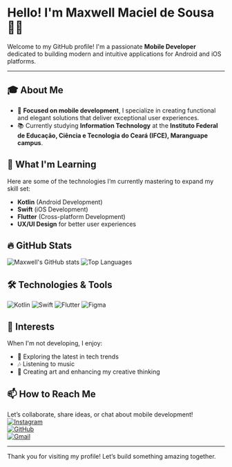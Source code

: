 # Hello! I'm Maxwell Maciel de Sousa 📱✨

Welcome to my GitHub profile! I'm a passionate **Mobile Developer** dedicated to building modern and intuitive applications for Android and iOS platforms.

---

## 🎓 About Me
- 📱 **Focused on mobile development**, I specialize in creating functional and elegant solutions that deliver exceptional user experiences.  
- 📚 Currently studying **Information Technology** at the **Instituto Federal de Educação, Ciência e Tecnologia do Ceará (IFCE), Maranguape campus**.  

## 🌱 What I'm Learning
Here are some of the technologies I’m currently mastering to expand my skill set:
- **Kotlin** (Android Development)
- **Swift** (iOS Development)
- **Flutter** (Cross-platform Development)
- **UX/UI Design** for better user experiences

## 🔥 GitHub Stats
![Maxwell's GitHub stats](https://github-readme-stats.vercel.app/api?username=MaxwellMSousa&show_icons=true&theme=radical)
![Top Languages](https://github-readme-stats.vercel.app/api/top-langs/?username=MaxwellMSousa&layout=compact&theme=radical)

## 🛠️ Technologies & Tools
![Kotlin](https://img.icons8.com/color/48/000000/kotlin.png) ![Swift](https://img.icons8.com/color/48/000000/swift.png) ![Flutter](https://img.icons8.com/color/48/000000/flutter.png) ![Figma](https://img.icons8.com/color/48/000000/figma.png)

## 🎨 Interests
When I'm not developing, I enjoy:
- 📖 Exploring the latest in tech trends
- 🎶 Listening to music
- 🎨 Creating art and enhancing my creative thinking

## 📫 How to Reach Me
Let’s collaborate, share ideas, or chat about mobile development!
[![Instagram](https://img.icons8.com/fluency/48/000000/instagram-new.png)](https://instagram.com/maxsksr)  
[![GitHub](https://img.icons8.com/fluency/48/000000/github.png)](https://github.com/MaxwellMSousa)  
[![Gmail](https://img.icons8.com/fluency/48/000000/gmail.png)](mailto:maxwellmaciel@gmail.com)

---

Thank you for visiting my profile! Let’s build something amazing together.
